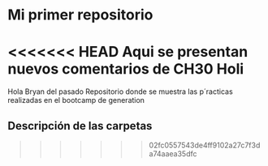 # Mi primer repositorio
<<<<<<< HEAD
Aqui se presentan nuevos comentarios de CH30
Holi
=======
Hola Bryan del pasado
Repositorio donde se muestra las p´racticas
realizadas en el bootcamp de generation

## Descripción de las carpetas
>>>>>>> 02fc0557543de4ff9102a27c7f3da74aaea35dfc
